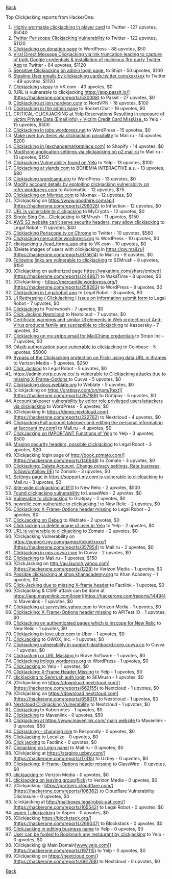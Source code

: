 [Back](../README.md)

Top Clickjacking reports from HackerOne:

1. [Highly wormable clickjacking in player card](https://hackerone.com/reports/85624) to Twitter - 127 upvotes, $5040
2. [Twitter Periscope Clickjacking Vulnerability](https://hackerone.com/reports/591432) to Twitter - 122 upvotes, $1120
3. [Clickjacking on donation page](https://hackerone.com/reports/921709) to WordPress - 88 upvotes, $50
4. [Viral Direct Message Clickjacking via link truncation leading to capture of both Google credentials & installation of malicious 3rd party Twitter App](https://hackerone.com/reports/643274) to Twitter - 64 upvotes, $1120
5. [Sensitive Clickjacking on admin login page.](https://hackerone.com/reports/389145) to Shipt - 50 upvotes, $100
6. [Stealing User emails by clickjacking cards.twitter.com/xxx/xxx](https://hackerone.com/reports/154963) to Twitter - 49 upvotes, $1120
7. [Clickjacking vkpay](https://hackerone.com/reports/374817) to VK.com - 43 upvotes, $0
8. [URL is vulnerable to clickjacking  https://app.passit.io/](https://hackerone.com/reports/530008) to Passit - 27 upvotes, $0
9. [Clickjacking at join.nordvpn.com](https://hackerone.com/reports/765955) to NordVPN - 16 upvotes, $100
10. [Clickjacking in the admin page](https://hackerone.com/reports/728004) to Rocket.Chat - 16 upvotes, $0
11. [CRITICAL-CLICKJACKING at Yelp Reservations Resulting in exposure of victim Private Data (Email info) + Victim Credit Card MissUse. ](https://hackerone.com/reports/355859) to Yelp - 15 upvotes, $500
12. [Clickjacking In jobs.wordpress.net](https://hackerone.com/reports/223024) to WordPress - 15 upvotes, $0
13. [Make user buy items via clickjacking possibility](https://hackerone.com/reports/471967) to Mail.ru - 14 upvotes, $200
14. [Clickjacking in [exchangemarketplace.com]](https://hackerone.com/reports/658217) to Shopify - 14 upvotes, $0
15. [Modifying application settings via clickjacking on o2.mail.ru](https://hackerone.com/reports/355774) to Mail.ru - 13 upvotes, $150
16. [Clickjacking Vulnerability found on Yelp](https://hackerone.com/reports/214087) to Yelp - 13 upvotes, $100
17. [Clickjacking at ylands.com](https://hackerone.com/reports/405342) to BOHEMIA INTERACTIVE a.s. - 13 upvotes, $80
18. [Clickjacking wordcamp.org](https://hackerone.com/reports/230581) to WordPress - 13 upvotes, $0
19. [Modify account details by exploiting clickjacking vulnerability on refer.wordpress.com](https://hackerone.com/reports/765355) to Automattic - 12 upvotes, $75
20. [Clickjacking on Mixmax.com](https://hackerone.com/reports/234713) to Mixmax - 12 upvotes, $0
21. [Clickjacking on https://www.goodhire.com/api](https://hackerone.com/reports/298028) to Inflection - 12 upvotes, $0
22. [URL is vulnerable to clickjacking](https://hackerone.com/reports/712376) to MyCrypto - 12 upvotes, $0
23. [Single Sing On - Clickjacking](https://hackerone.com/reports/299009) to SEMrush - 11 upvotes, $150
24. [AWS S3 website can't serve security headers, may allow clickjacking](https://hackerone.com/reports/149572) to Legal Robot - 11 upvotes, $40
25. [Clickjacking Periscope.tv on Chrome](https://hackerone.com/reports/198622) to Twitter - 10 upvotes, $560
26. [Clickjacking mercantile.wordpress.org](https://hackerone.com/reports/264125) to WordPress - 10 upvotes, $0
27. [clickjacking в /lead_forms_app.php](https://hackerone.com/reports/294334) to VK.com - 10 upvotes, $0
28. [Delete images of users  with clickjacking in https://pw.mail.ru](https://hackerone.com/reports/675614) to Mail.ru - 9 upvotes, $0
29. [Following links are vulnerable to clickjacking](https://hackerone.com/reports/289246) to SEMrush - 8 upvotes, $150
30. [Clickjacking on authorized page https://wakatime.com/share/embed](https://hackerone.com/reports/244967) to WakaTime - 8 upvotes, $0
31. [Clickjacking - https://mercantile.wordpress.org/](https://hackerone.com/reports/258283) to WordPress - 8 upvotes, $0
32. [Clickjacking in Legalrobot app](https://hackerone.com/reports/270454) to Legal Robot - 8 upvotes, $0
33. [UI Redressing ( ClickJacking ) Issue on Information submit form ](https://hackerone.com/reports/163753) to Legal Robot - 7 upvotes, $0
34. [Clickjacking](https://hackerone.com/reports/200419) to Pushwoosh - 7 upvotes, $0
35. [Click Jacking Nextcloud](https://hackerone.com/reports/347782) to Nextcloud - 7 upvotes, $0
36. [Certificate warnings and similar UI elements in Web protection of Anti-Virus products family are susceptible to clickjacking](https://hackerone.com/reports/463695) to Kaspersky - 7 upvotes, $0
37. [Clickjacking on my.stripo.email for MailChimp credentials ](https://hackerone.com/reports/737625) to Stripo Inc - 7 upvotes, $0
38. [OAuth authorization page vulnerable to clickjacking](https://hackerone.com/reports/65825) to Coinbase - 5 upvotes, $5000
39. [Bypass of the Clickjacking protection on Flickr using data URL in iframes](https://hackerone.com/reports/7264) to Verizon Media - 5 upvotes, $250
40. [Click Jacking](https://hackerone.com/reports/163888) to Legal Robot - 5 upvotes, $0
41. [https://admin.corp.cuvva.co/ is vulnerable to Clickjacking attacks due to missing X-Frame-Options ](https://hackerone.com/reports/231434) to Cuvva - 5 upvotes, $0
42. [Clickjacking docs.weblate.org](https://hackerone.com/reports/223391) to Weblate - 5 upvotes, $0
43. [clickjacking on https://gratipay.com/on/npm/[text]](https://hackerone.com/reports/267189) to Gratipay - 5 upvotes, $0
44. [Account takeover vulnerability by editor role privileged users/attackers via clickjacking](https://hackerone.com/reports/388254) to WordPress - 5 upvotes, $0
45. [Clickjacking In https://demo.nextcloud.com](https://hackerone.com/reports/222762) to Nextcloud - 4 upvotes, $0
46. [Clickjacking Full account takeover and editing the personal information at [account.my.com]](https://hackerone.com/reports/261652) to Mail.ru - 4 upvotes, $0
47. [ClickJacking on IMPORTANT Functions of Yelp](https://hackerone.com/reports/305128) to Yelp - 3 upvotes, $500
48. [Missing security headers, possible clickjacking](https://hackerone.com/reports/64645) to Legal Robot - 3 upvotes, $20
49. [Clickjacking login page of http://book.zomato.com/](https://hackerone.com/reports/146948) to Zomato - 3 upvotes, $0
50. [Clickjacking: Delete Account, Change privacy settings, Rate business, follow/unfollow (IE)](https://hackerone.com/reports/338569) to Zomato - 3 upvotes, $0
51. [Settings page in https://support.my.com is vulnerable to clickjacking](https://hackerone.com/reports/667400) to Mail.ru - 3 upvotes, $0
52. [Site-wide clickjacking at IE11](https://hackerone.com/reports/614947) to New Relic - 2 upvotes, $500
53. [Found clickjacking vulnerability](https://hackerone.com/reports/119828) to LeaseWeb - 2 upvotes, $0
54. [Vulnerable to clickjacking](https://hackerone.com/reports/123782) to Gratipay - 2 upvotes, $0
55. [newrelic.com vulnerable to clickjacking !](https://hackerone.com/reports/123126) to New Relic - 2 upvotes, $0
56. [Clickjacking: X-Frame-Options header missing](https://hackerone.com/reports/163646) to Legal Robot - 2 upvotes, $0
57. [ClickJacking on Debug](https://hackerone.com/reports/225555) to Weblate - 2 upvotes, $0
58. [Click jacking in delete image of user in Yelp](https://hackerone.com/reports/201848) to Yelp - 2 upvotes, $0
59. [URL is vulnerable to clickjacking](https://hackerone.com/reports/337219) to Zomato - 2 upvotes, $0
60. [Clickjacking Vulnerability on https://support.my.com/games/ticket/xxxx/](https://hackerone.com/reports/357954) to Mail.ru - 2 upvotes, $0
61. [Clickjacking in ops.cuvva.com](https://hackerone.com/reports/583624) to Cuvva - 2 upvotes, $0
62. [Clickjacking](https://hackerone.com/reports/8724) to Mail.ru - 1 upvotes, $150
63. [ClickJacking on http://au.launch.yahoo.com](https://hackerone.com/reports/1229) to Verizon Media - 1 upvotes, $0
64. [Possible clickjacking at shop.khanacademy.org](https://hackerone.com/reports/6370) to Khan Academy - 1 upvotes, $0
65. [Click-Jacking due to missing X-frame header](https://hackerone.com/reports/17664) to Factlink - 1 upvotes, $0
66. [Clickjacking & CSRF attack can be done at https://app.mavenlink.com/login](https://hackerone.com/reports/14494) to Mavenlink - 1 upvotes, $0
67. [Clickjacking at surveylink.yahoo.com](https://hackerone.com/reports/3578) to Verizon Media - 1 upvotes, $0
68. [Clickjacking: X-Frame-Options header missing](https://hackerone.com/reports/129650) to APITest.IO - 1 upvotes, $0
69. [Clickjacking on authenticated pages which is inscope for New Relic](https://hackerone.com/reports/128645) to New Relic - 1 upvotes, $0
70. [Clickjacking in love.uber.com](https://hackerone.com/reports/137152) to Uber - 1 upvotes, $0
71. [ClickJacking](https://hackerone.com/reports/183127) to OWOX, Inc. - 1 upvotes, $0
72. [Clickjacking vulnerability in support-dashboard.corp.cuvva.co](https://hackerone.com/reports/231694) to Cuvva - 1 upvotes, $0
73. [Clickjacking or URL Masking ](https://hackerone.com/reports/204198) to Brave Software - 1 upvotes, $0
74. [Clickjacking irclogs.wordpress.org](https://hackerone.com/reports/267075) to WordPress - 1 upvotes, $0
75. [ClickJacking ](https://hackerone.com/reports/179839) to Yelp - 1 upvotes, $0
76. [Clickjacking: X-Frame Header Missing](https://hackerone.com/reports/168358) to Yelp - 1 upvotes, $0
77. [clickjacking to Semrush auth login](https://hackerone.com/reports/318295) to SEMrush - 1 upvotes, $0
78. [Clickjacking on https://download.nextcloud.com/](https://hackerone.com/reports/662155) to Nextcloud - 1 upvotes, $0
79. [Clickjacking on https://download.nextcloud.com](https://hackerone.com/reports/658011) to Nextcloud - 1 upvotes, $0
80. [Nextcloud Clickjacking Vulnerability](https://hackerone.com/reports/710996) to Nextcloud - 1 upvotes, $0
81. [Clickjacking](https://hackerone.com/reports/832593) to Kubernetes - 1 upvotes, $0
82. [Clickjacking](https://hackerone.com/reports/21110) to Mavenlink - 0 upvotes, $50
83. [Clickjacking at https://www.mavenlink.com/ main website ](https://hackerone.com/reports/14631) to Mavenlink - 0 upvotes, $50
84. [Clickjacking - changing role](https://hackerone.com/reports/7924) to Respondly - 0 upvotes, $0
85. [ClickJacking](https://hackerone.com/reports/7862) to Localize - 0 upvotes, $0
86. [Click jacking](https://hackerone.com/reports/13550) to Factlink - 0 upvotes, $0
87. [Clicjacking on Login panel](https://hackerone.com/reports/8459) to Mail.ru - 0 upvotes, $0
88. [Clickjacking at https://staging.uzbey.com/](https://hackerone.com/reports/17315) to Uzbey - 0 upvotes, $0
89. [Clickjacking: X-Frame-Options header missing](https://hackerone.com/reports/27594) to GlassWire - 0 upvotes, $0
90. [clickjacking ](https://hackerone.com/reports/1207) to Verizon Media - 0 upvotes, $0
91. [clickjacking on leaving group(flick)](https://hackerone.com/reports/7745) to Verizon Media - 0 upvotes, $0
92. [Clickjacking : https://partners.cloudflare.com/](https://hackerone.com/reports/106362) to Cloudflare Vulnerability Disclosure - 0 upvotes, $0
93. [clickjacking at http://mailboxes.legalrobot-uat.com/](https://hackerone.com/reports/165542) to Legal Robot - 0 upvotes, $0
94. [aspen | clickjacking](https://hackerone.com/reports/272387) to Aspen - 0 upvotes, $0
95. [Clickjacking https://blockstack.org/](https://hackerone.com/reports/269047) to Blockstack - 0 upvotes, $0
96. [ClickJacking in editing business name](https://hackerone.com/reports/227837) to Yelp - 0 upvotes, $0
97. [User can be fooled to Bookmark any restaurant by clickjacking](https://hackerone.com/reports/228295) to Yelp - 0 upvotes, $0
98. [Clickjacking @ Main Domain[www.yelp.com]](https://hackerone.com/reports/197115) to Yelp - 0 upvotes, $0
99. [Clickjacking on https://nextcloud.com/](https://hackerone.com/reports/661768) to Nextcloud - 0 upvotes, $0


[Back](../README.md)